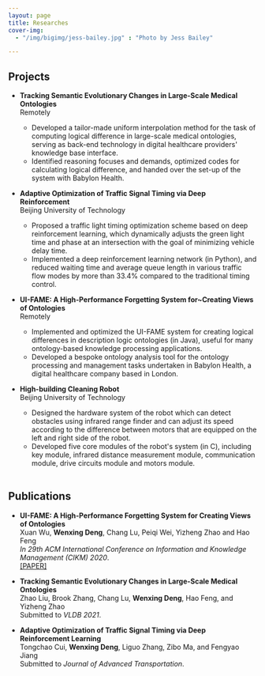 ```yaml
---
layout: page
title: Researches
cover-img:	
  - "/img/bigimg/jess-bailey.jpg" : "Photo by Jess Bailey"

---
```

## <i class="fa fa-cubes" aria-hidden="true"></i> Projects  

* **Tracking Semantic Evolutionary Changes in Large-Scale Medical Ontologies**  
  Remotely  
  - Developed a tailor-made uniform interpolation method for the task of computing logical difference in large-scale medical ontologies, serving as back-end technology in digital healthcare providers' knowledge base interface.
  - Identified reasoning focuses and demands, optimized codes for calculating logical difference, and handed over the set-up of the system with Babylon Health.  
  
* **Adaptive Optimization of Traffic Signal Timing via Deep Reinforcement**  
  Beijing University of Technology  
  - Proposed a traffic light timing optimization scheme based on deep reinforcement learning, which dynamically adjusts the green light time and phase at an intersection with the goal of minimizing vehicle delay time.
  - Implemented a deep reinforcement learning network (in Python), and reduced waiting time and average queue length in various traffic flow modes by more than 33.4% compared to the traditional timing control.  
  
* **UI-FAME: A High-Performance Forgetting System for~Creating Views of Ontologies**  
  Remotely  
  - Implemented and optimized the UI-FAME system for creating logical differences in description logic ontologies (in Java), useful for many ontology-based knowledge processing applications.
  - Developed a bespoke ontology analysis tool for the ontology processing and management tasks undertaken in Babylon Health, a digital healthcare company based in London.  
  
* **High-building Cleaning Robot**  
  Beijing University of Technology  
  - Designed the hardware system of the robot which can detect obstacles using infrared range finder and can adjust its speed according to the difference between motors that are equipped on the left and right side of the robot.
  - Developed five core modules of the robot's system (in C), including key module, infrared distance measurement module, communication module, drive circuits module and motors module.
 
  

  <br />
## <i class="fa fa-align-left" aria-hidden="true"></i> Publications  

* **UI-FAME: A High-Performance Forgetting System for Creating Views of Ontologies**  
  Xuan Wu, **Wenxing Deng**, Chang Lu, Peiqi Wei, Yizheng Zhao and Hao Feng  
 _In 29th ACM International Conference on Information and Knowledge Management (CIKM) 2020_.    
  [[PAPER]](/pub/CIKM_2020_paper_2000.pdf)

* **Tracking Semantic Evolutionary Changes in Large-Scale Medical Ontologies**  
  Zhao Liu, Brook Zhang, Chang Lu, **Wenxing Deng**, Hao Feng, and Yizheng Zhao  
  Submitted to _VLDB 2021_. 
  
* **Adaptive Optimization of Traffic Signal Timing via Deep Reinforcement Learning**  
  Tongchao Cui, **Wenxing Deng**, Liguo Zhang, Zibo Ma, and Fengyao Jiang  
  Submitted to _Journal of Advanced Transportation_. 
 
  


